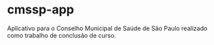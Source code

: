 # cmssp-app
Aplicativo para o Conselho Municipal de Saúde de São Paulo realizado como trabalho de conclusão de curso.
